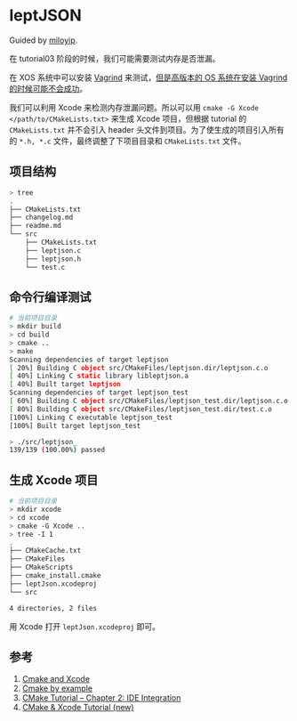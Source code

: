 # leptJSON

Guided by [miloyip](https://github.com/miloyip/json-tutorial). 

在 tutorial03 阶段的时候，我们可能需要测试内存是否泄漏。

在 XOS 系统中可以安装 [Vagrind](http://www.valgrind.org/) 来测试，[但是高版本的 OS 系统在安装 Vagrind 的时候可能不会成功](https://stackoverflow.com/questions/40650338/valgrind-on-macos-sierra/40713782#40713782)。

我们可以利用 Xcode 来检测内存泄漏问题。所以可以用 `cmake -G Xcode </path/to/CMakeLists.txt>` 来生成 Xcode 项目，但根据 tutorial 的 `CMakeLists.txt` 并不会引入 header 头文件到项目。为了使生成的项目引入所有的 `*.h, *.c` 文件，最终调整了下项目目录和 `CMakeLists.txt` 文件。

## 项目结构

```bash
> tree
.
├── CMakeLists.txt
├── changelog.md
├── readme.md
└── src
    ├── CMakeLists.txt
    ├── leptjson.c
    ├── leptjson.h
    └── test.c
```

## 命令行编译测试

```bash
# 当前项目目录
> mkdir build    
> cd build  
> cmake ..       
> make           
Scanning dependencies of target leptjson
[ 20%] Building C object src/CMakeFiles/leptjson.dir/leptjson.c.o
[ 40%] Linking C static library libleptjson.a
[ 40%] Built target leptjson
Scanning dependencies of target leptjson_test
[ 60%] Building C object src/CMakeFiles/leptjson_test.dir/leptjson.c.o
[ 80%] Building C object src/CMakeFiles/leptjson_test.dir/test.c.o
[100%] Linking C executable leptjson_test
[100%] Built target leptjson_test

> ./src/leptjson_
139/139 (100.00%) passed
```

## 生成 Xcode 项目

```bash
# 当前项目目录
> mkdir xcode
> cd xcode
> cmake -G Xcode ..  
> tree -I 1
.
├── CMakeCache.txt
├── CMakeFiles
├── CMakeScripts
├── cmake_install.cmake
├── leptJson.xcodeproj
└── src

4 directories, 2 files
```

用 Xcode 打开 `leptJson.xcodeproj` 即可。

## 参考

1. [Cmake and Xcode](https://kaushikghose.wordpress.com/2017/03/05/cmake-and-xcode/)
2. [Cmake by example](https://mirkokiefer.com/cmake-by-example-f95eb47d45b1)
3. [CMake Tutorial – Chapter 2: IDE Integration](https://www.johnlamp.net/cmake-tutorial-2-ide-integration.html)
4. [CMake & Xcode Tutorial (new)](https://www.youtube.com/watch?v=AmM0VEgfYWo)